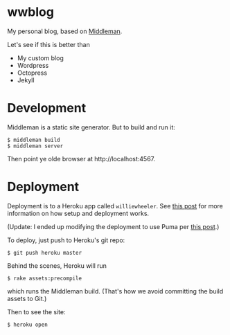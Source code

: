 wwblog
======

My personal blog, based on [Middleman](https://middlemanapp.com/).

Let's see if this is better than

- My custom blog
- Wordpress
- Octopress
- Jekyll

Development
===========

Middleman is a static site generator. But to build and run it:

    $ middleman build
    $ middleman server

Then point ye olde browser at http://localhost:4567.

Deployment
==========

Deployment is to a Heroku app called `williewheeler`. See [this post](http://12devs.co.uk/articles/204/) for more information on how setup and deployment works.

(Update: I ended up modifying the deployment to use Puma per [this post](http://www.randomerrata.com/articles/2013/middleman-on-heroku/).)

To deploy, just push to Heroku's git repo:

    $ git push heroku master

Behind the scenes, Heroku will run

    $ rake assets:precompile

which runs the Middleman build. (That's how we avoid committing the build assets to Git.)

Then to see the site:

    $ heroku open
